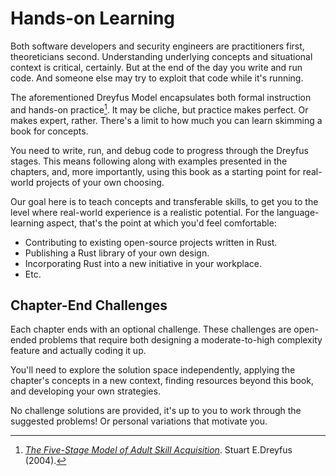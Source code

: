 <meta name="title" content="High Assurance Rust">
<meta name="description" content="Developing Secure and Robust Software">
<meta property="og:title" content="High Assurance Rust">
<meta property="og:description" content="Developing Secure and Robust Software">
<meta property="og:type" content="article">
<meta property="og:url" content="https://highassurance.rs/">
<meta property="og:image" content="https://highassurance.rs/img/har_logo_social.png">
<meta name="twitter:title" content="High Assurance Rust">
<meta name="twitter:description" content="Developing Secure and Robust Software">
<meta name="twitter:url" content="https://highassurance.rs/">
<meta name="twitter:card" content="summary_large_image">
<meta name="twitter:image" content="https://highassurance.rs/img/har_logo_social.png">


# Hands-on Learning

Both software developers and security engineers are practitioners first, theoreticians second.
Understanding underlying concepts and situational context is critical, certainly.
But at the end of the day you write and run code.
And someone else may try to exploit that code while it's running.

The aforementioned Dreyfus Model encapsulates both formal instruction and hands-on practice[^NewDreyfus].
It may be cliche, but practice makes perfect.
Or makes expert, rather.
There's a limit to how much you can learn skimming a book for concepts.

You need to write, run, and debug code to progress through the Dreyfus stages.
This means following along with examples presented in the chapters, and, more importantly, using this book as a starting point for real-world projects of your own choosing.

Our goal here is to teach concepts and transferable skills, to get you to the level where real-world experience is a realistic potential.
For the language-learning aspect, that's the point at which you'd feel comfortable:

* Contributing to existing open-source projects written in Rust.
* Publishing a Rust library of your own design.
* Incorporating Rust into a new initiative in your workplace.
* Etc.

## Chapter-End Challenges

Each chapter ends with an optional challenge.
These challenges are open-ended problems that require both designing a moderate-to-high complexity feature and actually coding it up.

You'll need to explore the solution space independently, applying the chapter's concepts in a new context, finding resources beyond this book, and developing your own strategies.

No challenge solutions are provided, it's up to you to work through the suggested problems!
Or personal variations that motivate you.

[^NewDreyfus]: [*The Five-Stage Model of Adult Skill Acquisition*](https://www.bumc.bu.edu/facdev-medicine/files/2012/03/Dreyfus-skill-level.pdf). Stuart E.Dreyfus (2004).
